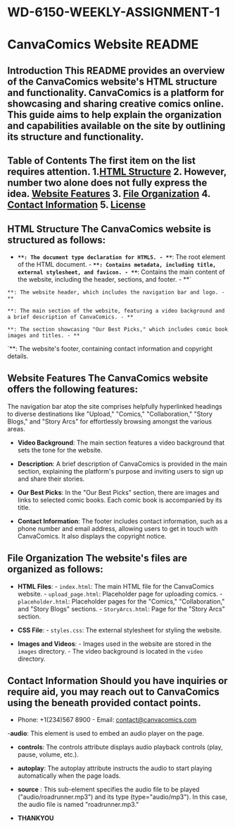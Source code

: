 # WD-6150-WEEKLY-ASSIGNMENT-1

# CanvaComics Website README

## Introduction This README provides an overview of the CanvaComics website's HTML structure and functionality. CanvaComics is a platform for showcasing and sharing creative comics online. This guide aims to help explain the organization and capabilities available on the site by outlining its structure and functionality.

## Table of Contents The first item on the list requires attention. 1.[HTML Structure](#html-structure) 2. However, number two alone does not fully express the idea. [Website Features](#website-features) 3. [File Organization](#file-organization) 4. [Contact Information](#contact-information) 5. [License](#license)

## HTML Structure The CanvaComics website is structured as follows:

- **``**: The document type declaration for HTML5. - **``**: The root element of the HTML document. - **``**: Contains metadata, including title, external stylesheet, and favicon. - **``**: Contains the main content of the website, including the header, sections, and footer. - **`

`**: The website header, which includes the navigation bar and logo. - **`

`**: The main section of the website, featuring a video background and a brief description of CanvaComics. - **`

`**: The section showcasing "Our Best Picks," which includes comic book images and titles. - **`

`**: The website's footer, containing contact information and copyright details.

## Website Features The CanvaComics website offers the following features:

The navigation bar atop the site comprises helpfully hyperlinked headings to diverse destinations like "Upload," "Comics," "Collaboration," "Story Blogs," and "Story Arcs" for effortlessly browsing amongst the various areas.

- **Video Background**: The main section features a video background that sets the tone for the website.

- **Description**: A brief description of CanvaComics is provided in the main section, explaining the platform's purpose and inviting users to sign up and share their stories.

- **Our Best Picks**: In the "Our Best Picks" section, there are images and links to selected comic books. Each comic book is accompanied by its title.

- **Contact Information**: The footer includes contact information, such as a phone number and email address, allowing users to get in touch with CanvaComics. It also displays the copyright notice.

## File Organization The website's files are organized as follows:

- **HTML Files**: - `index.html`: The main HTML file for the CanvaComics website. - `upload_page.html`: Placeholder page for uploading comics. - `placeholder.html`: Placeholder pages for the "Comics," "Collaboration," and "Story Blogs" sections. - `StoryArcs.html`: Page for the "Story Arcs" section.

- **CSS File**: - `styles.css`: The external stylesheet for styling the website.

- **Images and Videos**: - Images used in the website are stored in the `images` directory. - The video background is located in the `video` directory.

## Contact Information Should you have inquiries or require aid, you may reach out to CanvaComics using the beneath provided contact points.

- Phone: +1(234)567 8900 - Email: contact@canvacomics.com

-**audio**: This element is used to embed an audio player on the page.

- **controls**: The controls attribute displays audio playback controls (play, pause, volume, etc.).

- **autoplay**: The autoplay attribute instructs the audio to start playing automatically when the page loads.

- **source** : This sub-element specifies the audio file to be played ("audio/roadrunner.mp3") and its type (type="audio/mp3"). In this case, the audio file is named "roadrunner.mp3."

- **THANKYOU**
